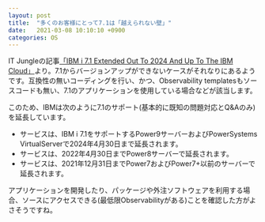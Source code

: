 ```yaml
---
layout: post
title:  "多くのお客様にとって7.1は「越えられない壁」"
date:   2021-03-08 10:10:10 +0900
categories: OS
---
```

IT Jungleの記事[「IBM i 7.1 Extended Out To 2024 And Up To The IBM Cloud」](https://www.itjungle.com/2021/03/01/ibm-i-7-1-extended-out-to-2024-and-up-to-the-ibm-cloud/)より。7.1からバージョンアップができないケースがそれなりにあるようです。互換性の無いコーディングを行い、かつ、Observability templatesもソースコードも無い、7.1のアプリケーションを使用している場合などが該当します。

このため、IBMは次のように7.1のサポート(基本的に既知の問題対応とQ&Aのみ)を延長しています。

* サービスは、IBM i 7.1をサポートするPower9サーバーおよびPowerSystems VirtualServerで2024年4月30日まで延長されます。
* サービスは、2022年4月30日までPower8サーバーで延長されます。
* サービスは、2021年12月31日までPower7およびPower7+以前のサーバーで延長されます。

アプリケーションを開発したり、パッケージや外注ソフトウェアを利用する場合、ソースにアクセスできる(最低限Observabilityがある)ことを確認した方がよさそうですね。
